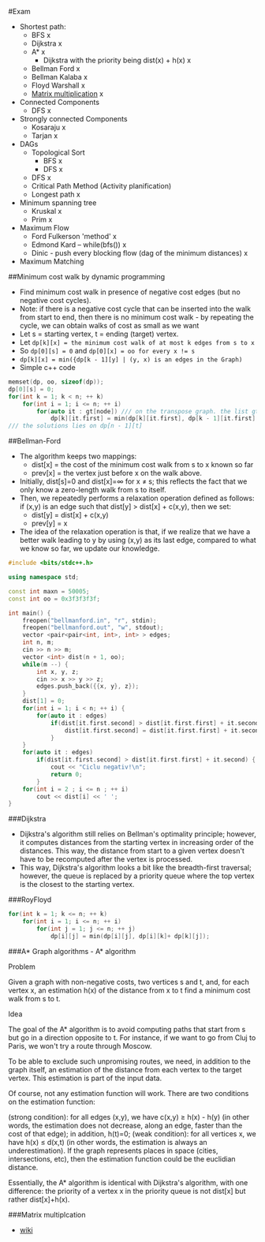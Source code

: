 #Exam
- Shortest path:
    - BFS x
    - Dijkstra x
    - A\* x
        - Dijkstra with the priority being dist(x) + h(x) x
    - Bellman Ford x
    - Bellman Kalaba x
    - Floyd Warshall x
    - [Matrix multiplication](https://en.wikipedia.org/wiki/Min-plus_matrix_multiplication) x
- Connected Components
    - DFS x
- Strongly connected Components
    - Kosaraju x
    - Tarjan x
- DAGs
    - Topological Sort
        - BFS x
        - DFS x
    - DFS x
    - Critical Path Method (Activity planification)
    - Longest path x
- Minimum spanning tree
    - Kruskal x
    - Prim x
- Maximum Flow
    - Ford Fulkerson 'method' x
    - Edmond Kard – while(bfs()) x
    - Dinic - push every blocking flow (dag of the minimum distances) x
- Maximum Matching

##Minimum cost walk by dynamic programming
- Find minimum cost walk in presence of negative cost edges (but no negative cost cycles).
- Note: if there is a negative cost cycle that can be inserted into the walk from start to end, then there is no minimum cost walk - by repeating the cycle, we can obtain walks of cost as small as we want
- Let s = starting vertex, t = ending (target) vertex.
- Let `dp[k][x] = the minimum cost walk of at most k edges from s to x`
- So `dp[0][s] = 0` and `dp[0][x] = oo for every x != s`
- `dp[k][x] = min({dp[k - 1][y] | (y, x) is an edges in the Graph)`
- Simple c++ code
```c++
memset(dp, oo, sizeof(dp));
dp[0][s] = 0;
for(int k = 1; k < n; ++ k)
    for(int i = 1; i <= n; ++ i)
        for(auto it : gt[node]) /// on the transpose graph. the list gt[node] contains pairs (nextNode, edgeCost)
            dp[k][it.first] = min(dp[k][it.first], dp[k - 1][it.first] + it.second)
/// the solutions lies on dp[n - 1][t]
```

##Bellman-Ford
- The algorithm keeps two mappings:
    - dist[x] = the cost of the minimum cost walk from s to x known so far
    - prev[x] = the vertex just before x on the walk above.
- Initially, dist[s]=0 and dist[x]=∞ for x ≠ s; this reflects the fact that we only know a zero-length walk from s to itself.
- Then, we repeatedly performs a relaxation operation defined as follows: if (x,y) is an edge such that dist[y] > dist[x] + c(x,y), then we set:
    - dist[y] = dist[x] + c(x,y)
    - prev[y] = x
- The idea of the relaxation operation is that, if we realize that we have a better walk leading to y by using (x,y) as its last edge, compared to what we know so far, we update our knowledge.

```c++
#include <bits/stdc++.h>

using namespace std;

const int maxn = 50005;
const int oo = 0x3f3f3f3f;

int main() {
    freopen("bellmanford.in", "r", stdin);
    freopen("bellmanford.out", "w", stdout);
    vector <pair<pair<int, int>, int> > edges;
    int n, m;
    cin >> n >> m;
    vector <int> dist(n + 1, oo);
    while(m --) {
        int x, y, z;
        cin >> x >> y >> z;
        edges.push_back({{x, y}, z});
    }
    dist[1] = 0;
    for(int i = 1; i < n; ++ i) {
        for(auto it : edges)
            if(dist[it.first.second] > dist[it.first.first] + it.second) {
                dist[it.first.second] = dist[it.first.first] + it.second;
            }
    }
    for(auto it : edges)
        if(dist[it.first.second] > dist[it.first.first] + it.second) {
            cout << "Ciclu negativ!\n";
            return 0;
        }
    for(int i = 2 ; i <= n ; ++ i)
        cout << dist[i] << ' ';
}
```

###Dijkstra
- Dijkstra's algorithm still relies on Bellman's optimality principle; however, it computes distances from the starting vertex in increasing order of the distances. This way, the distance from start to a given vertex doesn't have to be recomputed after the vertex is processed.
- This way, Dijkstra's algorithm looks a bit like the breadth-first traversal; however, the queue is replaced by a priority queue where the top vertex is the closest to the starting vertex.

###RoyFloyd

```c++
for(int k = 1; k <= n; ++ k)
    for(int i = 1; i <= n; ++ i)
        for(int j = 1; j <= n; ++ j)
            dp[i][j] = min(dp[i][j], dp[i][k]+ dp[k][j]);
```

###A\*
Graph algorithms - A\* algorithm

Problem

Given a graph with non-negative costs, two vertices s and t, and, for each vertex x, an estimation h(x) of the distance from x to t find a minimum cost walk from s to t.

Idea

The goal of the A\* algorithm is to avoid computing paths that start from s but go in a direction opposite to t. For instance, if we want to go from Cluj to Paris, we won't try a route through Moscow.

To be able to exclude such unpromising routes, we need, in addition to the graph itself, an estimation of the distance from each vertex to the target vertex. This estimation is part of the input data.

Of course, not any estimation function will work. There are two conditions on the estimation function:

(strong condition): for all edges (x,y), we have c(x,y) ≥ h(x) - h(y) (in other words, the estimation does not decrease, along an edge, faster than the cost of that edge); in addition, h(t)=0;
(weak condition): for all vertices x, we have h(x) ≤ d(x,t) (in other words, the estimation is always an underestimation).
If the graph represents places in space (cities, intersections, etc), then the estimation function could be the euclidian distance.

Essentially, the A\* algorithm is identical with Dijkstra's algorithm, with one difference: the priority of a vertex x in the priority queue is not dist[x] but rather dist[x]+h(x).

###Matrix multiplcation
- [wiki](https://en.wikipedia.org/wiki/Min-plus_matrix_multiplication)
